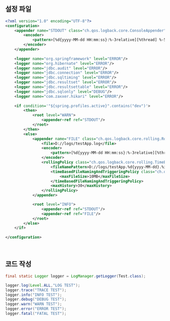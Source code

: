 <!-- --- --><!-- title: 사용 --><!-- updated: 2023-01-12 05:40:53Z --><!-- created: 2023-01-12 03:27:51Z --><!-- latitude: 37.44491680 --><!-- longitude: 127.13886840 --><!-- altitude: 0.0000 --><!-- --- -->## 설정 파일```xml<?xml version="1.0" encoding="UTF-8"?><configuration>    <appender name="STDOUT" class="ch.qos.logback.core.ConsoleAppender">        <encoder>            <pattern>[%d{yyyy-MM-dd HH:mm:ss}:%-3relative][%thread] %-5level %logger{35} - %msg%n</pattern>        </encoder>    </appender>    	<logger name="org.springframework" level="ERROR"/>	<logger name="org.hibernate" level="ERROR"/>	<logger name="jdbc.audit" level="ERROR"/>	<logger name="jdbc.connection" level="ERROR"/>	<logger name="jdbc.sqltiming" level="ERROR"/>	<logger name="jdbc.resultset" level="ERROR"/>	<logger name="jdbc.resultsettable" level="ERROR"/>	<logger name="jdbc.sqlonly" level="DEBUG"/>	<logger name="com.zaxxer.hikari" level="ERROR"/>		<if condition='"${spring.profiles.active}".contains("dev")'>		<then>		    <root level="WARN">		        <appender-ref ref="STDOUT"/>		    </root>		</then>		<else>		    <appender name="FILE" class="ch.qos.logback.core.rolling.RollingFileAppender">		        <file>D://logs/testApp.log</file>		        <encoder>		            <pattern>[%d{yyyy-MM-dd HH:mm:ss}:%-3relative][%thread] %-5level %logger{35} - %msg%n</pattern>		        </encoder>		        <rollingPolicy class="ch.qos.logback.core.rolling.TimeBasedRollingPolicy">		            <fileNamePattern>D://logs/testApp.%d{yyyy-MM-dd}.%i.log.gz</fileNamePattern>		            <timeBasedFileNamingAndTriggeringPolicy class="ch.qos.logback.core.rolling.SizeAndTimeBasedFNATP">		                <maxFileSize>10MB</maxFileSize>		            </timeBasedFileNamingAndTriggeringPolicy>		            <maxHistory>30</maxHistory>		        </rollingPolicy>		    </appender>		    <root level="INFO">		        <appender-ref ref="STDOUT"/>		        <appender-ref ref="FILE"/>		    </root>		</else>	</if>    </configuration>```<br>## 코드 작성```javafinal static Logger logger = LogManager.getLogger(Test.class);logger.log(Level.ALL,"LOG TEST");logger.trace("TRACE TEST");logger.info("INFO TEST");logger.debug("DEBUG TEST");logger.warn("WARN TEST");logger.error("ERROR TEST");logger.fatal("FATAL TEST");```